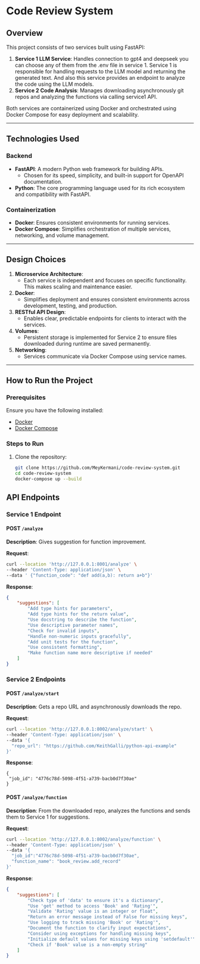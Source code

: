 # Code Review System

## Overview
This project consists of two services built using FastAPI:
1. **Service 1 LLM Service**: Handles connection to gpt4 and deepseek you can choose any of them from the .env file in service 1.
Service 1 is responsible for handling requests to the LLM model and returning the generated text. And also this 
service provides an endpoint to analyze the code using the LLM models.
2. **Service 2 Code Analysis**: Manages downloading asynchronously git repos and analyzing the functions via calling service1 API.

Both services are containerized using Docker and orchestrated using Docker Compose for easy deployment and scalability.

---

## Technologies Used

### Backend
- **FastAPI**: A modern Python web framework for building APIs.
  - Chosen for its speed, simplicity, and built-in support for OpenAPI documentation.
- **Python**: The core programming language used for its rich ecosystem and compatibility with FastAPI.

### Containerization
- **Docker**: Ensures consistent environments for running services.
- **Docker Compose**: Simplifies orchestration of multiple services, networking, and volume management.

---

## Design Choices
1. **Microservice Architecture**:
   - Each service is independent and focuses on specific functionality. This makes scaling and maintenance easier.
2. **Docker**:
   - Simplifies deployment and ensures consistent environments across development, testing, and production.
3. **RESTful API Design**:
   - Enables clear, predictable endpoints for clients to interact with the services.
4. **Volumes**:
   - Persistent storage is implemented for Service 2 to ensure files downloaded during runtime are saved permanently.
5. **Networking**:
   - Services communicate via Docker Compose using service names.

---

## How to Run the Project

### Prerequisites
Ensure you have the following installed:
- [Docker](https://www.docker.com/get-started)
- [Docker Compose](https://docs.docker.com/compose/install/)

### Steps to Run
1. Clone the repository:
   ```bash
   git clone https://github.com/MeyKermani/code-review-system.git
   cd code-review-system
   docker-compose up --build

## API Endpoints

### Service 1 Endpoint

#### **POST `/analyze`**
**Description**: Gives suggestion for function improvement.

**Request**:
```bash
curl --location 'http://127.0.0.1:8001/analyze' \
--header 'Content-Type: application/json' \
--data ' {"function_code": "def add(a,b): return a+b"}'
```
**Response**:
```json
{
    "suggestions": [
        "Add type hints for parameters",
        "Add type hints for the return value",
        "Use docstring to describe the function",
        "Use descriptive parameter names",
        "Check for invalid inputs",
        "Handle non-numeric inputs gracefully",
        "Add unit tests for the function",
        "Use consistent formatting",
        "Make function name more descriptive if needed"
    ]
}
```

### Service 2 Endpoints

#### **POST `/analyze/start`**
**Description**: Gets a repo URL and asynchronously downloads the repo.

**Request**:
```bash
curl --location 'http://127.0.0.1:8002/analyze/start' \
--header 'Content-Type: application/json' \
--data '{
  "repo_url": "https://github.com/KeithGalli/python-api-example"
}'
```
**Response**:
```
{
 "job_id": "4776c78d-5098-4f51-a739-bacb0d7f30ae"
}
```

#### **POST `/analyze/function`**
**Description**: From the downloaded repo, analyzes the functions and sends them to Service 1 for suggestions.

**Request**:
```bash
curl --location 'http://127.0.0.1:8002/analyze/function' \
--header 'Content-Type: application/json' \
--data '{
  "job_id":"4776c78d-5098-4f51-a739-bacb0d7f30ae",
  "function_name": "book_review.add_record"
}'
```
**Response**:
```json
{
    "suggestions": [
        "Check type of 'data' to ensure it's a dictionary",
        "Use 'get' method to access 'Book' and 'Rating'",
        "Validate 'Rating' value is an integer or float",
        "Return an error message instead of False for missing keys",
        "Use logging to track missing 'Book' or 'Rating'",
        "Document the function to clarify input expectations",
        "Consider using exceptions for handling missing keys",
        "Initialize default values for missing keys using 'setdefault'",
        "Check if 'Book' value is a non-empty string"
    ]
}
```
